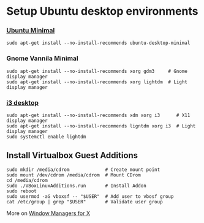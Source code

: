 # Setup Ubuntu desktop environments

### [Ubuntu Minimal](https://askubuntu.com/questions/42964/installing-ubuntu-desktop-without-all-the-bloat)

	sudo apt-get install --no-install-recommends ubuntu-desktop-minimal

### Gnome Vannila Minimal

	sudo apt-get install --no-install-recommends xorg gdm3     # Gnome display manager
	sudo apt-get install --no-install-recommends xorg lightdm  # Light display manager

### [i3 desktop](https://medium.com/hacker-toolbelt/install-and-use-i3wm-da167b0348b4)

	sudo apt-get install --no-install-recommends xdm xorg i3      # X11 display manager
	sudo apt-get install --no-install-recommends ligntdm xorg i3  # Light display manager
	sudo systemctl enable lightdm

## Install Virtualbox Guest Additions

	sudo mkdir /media/cdrom             # Create mount point
	sudo mount /dev/cdrom /media/cdrom  # Mount CDrom
	cd /media/cdrom
	sudo ./VBoxLinuxAdditions.run       # Install Addon
	sudo reboot
	sudo usermod -aG vboxsf -- "$USER"  # Add user to vbosf group
	cat /etc/group | grep "$USER"       # Validate user group

More on [Window Managers for X](xwinman.org/blackbox.php)
